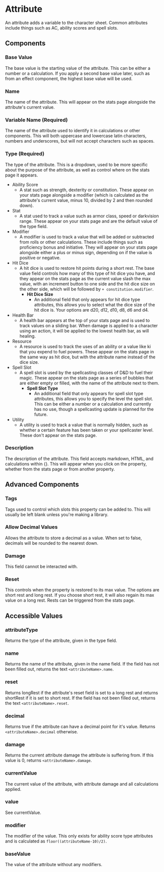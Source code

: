 # Attribute
An attribute adds a variable to the character sheet. Common attributes include things such as AC, ability scores and spell slots.

## Components
### Base Value
The base value is the starting value of the attribute. This can be either a number or a calculation. If you apply a second base value later, such as from an effect component, the highest base value will be used.
### Name
The name of the attribute. This will appear on the stats page alongside the attribute's current value.
### Variable Name (Required)
The name of the attribute used to identify it in calculations or other components. This will both uppercase and lowercase latin characters, numbers and underscores, but will not accept characters such as spaces.
### Type (Required)
The type of the attribute. This is a dropdown, used to be more specific about the purpose of the attribute, as well as control where on the stats page it appears.
* Ability Score
  * A stat such as strength, dexterity or constitution. These appear on your stats page alongside a modifier (which is calculated as the attribute's current value, minus 10, divided by 2 and then rounded down).
* Stat
  * A stat used to track a value such as armor class, speed or darkvision range. These appear on your stats page and are the default value of the type field.
* Modifier
  * A modifier is used to track a value that will be added or subtracted from rolls or other calculations. These include things such as proficiency bonus and initiative. They will appear on your stats page alongside either a plus or minus sign, depending on if the value is positive or negative.
* Hit Dice
  * A hit dice is used to restore hit points during a short rest. The base value field controls how many of this type of hit dice you have, and they appear on the stats page as the current value slash the max value, with an increment button to one side and the hit dice size on the other side, which will be followed by ``+ constitution.modifier``.
    * __Hit Dice Size__
      * An additional field that only appears for hit dice type attributes, this allows you to select what the dice size of the hit dice is. Your options are d20, d12, d10, d8, d6 and d4.
* Health Bar
  * A health bar appears at the top of your stats page and is used to track values on a sliding bar. When damage is applied to a character using an action, it will be applied to the lowest health bar, as will healing.
* Resource
  * A resource is used to track the uses of an ability or a value like ki that you expend to fuel powers. These appear on the stats page in the same way as hit dice, but with the attribute name instead of the dice size.
* Spell Slot
  * A spell slot is used by the spellcasting classes of D&D to fuel their magic. These appear on the stats page as a series of bubbles that are either empty or filled, with the name of the attribute next to them.
    * __Spell Slot Type__
      * An additional field that only appears for spell slot type attributes, this allows you to specify the level the spell slot. This can be either a number or a calculation and currently has no use, though a spellcasting update is planned for the future.
* Utility
  * A utility is used to track a value that is normally hidden, such as whether a certain feature has been taken or your spellcaster level. These don't appear on the stats page.

### Description
The description of the attribute. This field accepts markdown, HTML, and calculations within {}. This will appear when you click on the property, whether from the stats page or from another property.
## Advanced Components
### Tags
Tags used to control which slots this property can be added to. This will usually be left blank unless you're making a library.
### Allow Decimal Values
Allows the attribute to store a decimal as a value. When set to false, decimals will be rounded to the nearest down.
### Damage
This field cannot be interacted with.
### Reset
This controls when the property is restored to its max value. The options are short rest and long rest. If you choose short rest, it will also regain its max value on a long rest. Rests can be triggered from the stats page.
## Accessible Values
### attributeType
Returns the type of the attribute, given in the type field.
### name
Returns the name of the attribute, given in the name field. If the field has not been filled out, returns the text ``<attributeName>.name``.
### reset
Returns longRest if the attribute's reset field is set to a long rest and returns shortRest if it is set to short rest. If the field has not been filled out, returns the text ``<attributeName>.reset``.
### decimal
Returns true if the attribute can have a decimal point for it's value. Returns ``<attributeName>.decimal`` otherwise.
### damage
Returns the current attribute damage the attribute is suffering from. If this value is 0, returns ``<attributeName>.damage``.
### currentValue
The current value of the attribute, with attribute damage and all calculations applied.
### value
See currentValue.
### modifier
The modifier of the value. This only exists for ability score type attributes and is calculated as ``floor((attributeName-10)/2)``.
### baseValue
The value of the attribute without any modifiers.
